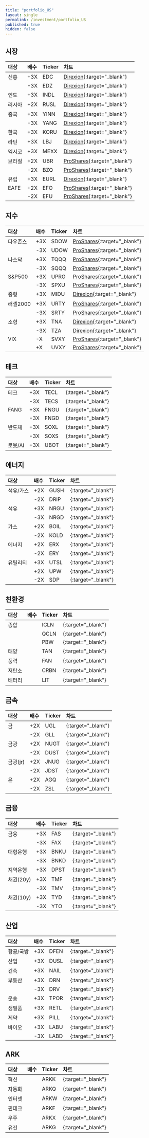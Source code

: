 ```yaml
---
title: "portfolio_US"
layout: single
permalink: /investment/portfolio_US
published: true
hidden: false
---
```


## 시장

| 대상 | 배수 | Ticker | 차트 |
| :-  | :-  | :-     | :-  |
| 신흥  | +3X | EDC    | [Direxion](https://www.webull.com/quote/nysearca-edc){:target="\_blank"} |
|      | -3X | EDZ    | [Direxion](https://www.webull.com/quote/nysearca-edz){:target="\_blank"} |
| 인도  | +3X | INDL   | [Direxion](https://www.webull.com/quote/nysearca-indl){:target="\_blank"} |
| 러시아 | +2X | RUSL   | [Direxion](https://www.webull.com/quote/nysearca-rusl){:target="\_blank"} |
| 중국   | +3X | YINN   | [Direxion](https://www.webull.com/quote/nysearca-yinn){:target="\_blank"} |
|       | -3X | YANG   | [Direxion](https://www.webull.com/quote/nysearca-yang){:target="\_blank"} |
| 한국   | +3X | KORU   | [Direxion](https://www.webull.com/quote/nysearca-koru){:target="\_blank"} |
| 라틴   | +3X | LBJ    | [Direxion](https://www.webull.com/quote/nysearca-lbj){:target="\_blank"} |
| 멕시코  | +3X | MEXX   | [Direxion](https://www.webull.com/quote/nysearca-mexx){:target="\_blank"} |
| 브라질  | +2X | UBR    | [ProShares](https://www.webull.com/quote/nysearca-ubr){:target="\_blank"} |
|        | -2X | BZQ    | [ProShares](https://www.webull.com/quote/nysearca-bzq){:target="\_blank"} |
| 유럽    | +3X | EURL   | [Direxion](https://www.webull.com/quote/nysearca-eurl){:target="\_blank"} |
| EAFE   | +2X | EFO    | [ProShares](https://www.webull.com/quote/nysearca-efo){:target="\_blank"} |
|        | -2X | EFU    | [ProShares](https://www.webull.com/quote/nysearca-efu){:target="\_blank"} |

## 지수

| 대상 | 배수 | Ticker | 차트 |
| :-  | :-  | :-     | :-  |
| 다우존스 | +3X | SDOW | [ProShares](https://www.webull.com/quote/nysearca-sdow){:target="\_blank"} |
|        | -3X | UDOW | [ProShares](https://www.webull.com/quote/nysearca-udow){:target="\_blank"} |
| 나스닥   | +3X | TQQQ | [ProShares](https://www.webull.com/quote/nasdaq-tqqq){:target="\_blank"} |
|         | -3X | SQQQ | [ProShares](https://www.webull.com/quote/nasdaq-sqqq){:target="\_blank"} |
| S&P500  | +3X | UPRO | [ProShares](https://www.webull.com/quote/nysearca-upro){:target="\_blank"} |
|         | -3X | SPXU | [ProShares](https://www.webull.com/quote/nysearca-spxu){:target="\_blank"} |
| 중형     | +3X | MIDU | [Direxion](https://www.webull.com/quote/nysearca-midu){:target="\_blank"} |
| 러셀2000 | +3X | URTY | [ProShares](https://www.webull.com/quote/nysearca-urty){:target="\_blank"} |
|         | -3X | SRTY | [ProShares](https://www.webull.com/quote/nysearca-srty){:target="\_blank"} |
| 소형     | +3X | TNA  | [Direxion](https://www.webull.com/quote/nysearca-tna){:target="\_blank"} |
|         | -3X | TZA  | [Direxion](https://www.webull.com/quote/nysearca-tza){:target="\_blank"} |
| VIX     | -X  | SVXY | [ProShares](https://www.webull.com/quote/bats-svxy){:target="\_blank"} |
|         | +X  | UVXY | [ProShares](https://www.webull.com/quote/bats-uvxy){:target="\_blank"} |

## 테크

| 대상 | 배수 | Ticker | 차트 |
| :-  | :-  | :-     | :-  |
| 테크 | +3X | TECL | [](){:target="\_blank"} |
|     | -3X | TECS | [](){:target="\_blank"} |
| FANG | +3X | FNGU | [](){:target="\_blank"} |
|      | -3X | FNGD | [](){:target="\_blank"} |
| 반도체 | +3X | SOXL | [](){:target="\_blank"} |
|       | -3X | SOXS | [](){:target="\_blank"} |
| 로봇/AI | +3X | UBOT | [](){:target="\_blank"} |

## 에너지

| 대상 | 배수 | Ticker | 차트 |
| :-  | :-  | :-     | :-  |
| 석유/가스 | +2X | GUSH | [](){:target="\_blank"} |
|         | -2X | DRIP | [](){:target="\_blank"} |
| 석유     | +3X | NRGU | [](){:target="\_blank"} |
|         | -3X | NRGD | [](){:target="\_blank"} |
| 가스     | +2X | BOIL | [](){:target="\_blank"} |
|         | -2X | KOLD | [](){:target="\_blank"} |
| 에너지    | +2X | ERX  | [](){:target="\_blank"} |
|          | -2X | ERY  | [](){:target="\_blank"} |
| 유틸리티   | +3X | UTSL  | [](){:target="\_blank"} |
|          | +2X | UPW   | [](){:target="\_blank"} |
|          | -2X | SDP   | [](){:target="\_blank"} |

## 친환경

| 대상 | 배수 | Ticker | 차트 |
| :-  | :-  | :-     | :-  |
| 종합 | | ICLN | [](){:target="\_blank"} |
|     | | QCLN | [](){:target="\_blank"} |
|     | | PBW  | [](){:target="\_blank"} |
| 태양 | | TAN  | [](){:target="\_blank"} |
| 풍력 | | FAN  | [](){:target="\_blank"} |
| 저탄소 | | CRBN | [](){:target="\_blank"} |
| 배터리 | | LIT  | [](){:target="\_blank"} |

## 금속

| 대상 | 배수 | Ticker | 차트 |
| :-  | :-  | :-     | :-  |
| 금 | +2X | UGL | [](){:target="\_blank"} |
|    | -2X | GLL | [](){:target="\_blank"} |
| 금광 | +2X | NUGT | [](){:target="\_blank"} |
|     | -2X | DUST | [](){:target="\_blank"} |
| 금광(jr) | +2X | JNUG | [](){:target="\_blank"} |
|         | -2X | JDST | [](){:target="\_blank"} |
| 은       | +2X | AGQ  | [](){:target="\_blank"} |
|          | -2X | ZSL  | [](){:target="\_blank"} |

## 금융

| 대상 | 배수 | Ticker | 차트 |
| :-  | :-  | :-     | :-  |
| 금융 | +3X | FAS | [](){:target="\_blank"} |
|     | -3X | FAX | [](){:target="\_blank"} |
| 대형은행 | +3X | BNKU | [](){:target="\_blank"} |
|        | -3X | BNKD | [](){:target="\_blank"} |
| 지역은행  | +3X | DPST | [](){:target="\_blank"} |
| 채권(20y) | +3X | TMF | [](){:target="\_blank"} |
|          | -3X | TMV | [](){:target="\_blank"} |
| 채권(10y) | +3X | TYD | [](){:target="\_blank"} |
|          | -3X | YTO | [](){:target="\_blank"} |

## 산업

| 대상 | 배수 | Ticker | 차트 |
| :-  | :-  | :-     | :-  |
| 항공/국방 | +3X | DFEN | [](){:target="\_blank"} |
| 산업     | +3X | DUSL | [](){:target="\_blank"} |
| 건축     | +3X | NAIL | [](){:target="\_blank"} |
| 부동산    | +3X | DRN  | [](){:target="\_blank"} |
|          | -3X | DRV  | [](){:target="\_blank"} |
| 운송      | +3X | TPOR | [](){:target="\_blank"} |
| 생필품     | +3X | RETL | [](){:target="\_blank"} |
| 제약       | +3X | PILL | [](){:target="\_blank"} |
| 바이오      | +3X | LABU | [](){:target="\_blank"} |
|            | -3X | LABD | [](){:target="\_blank"} |

## ARK

| 대상 | 배수 | Ticker | 차트 |
| :-  | :-  | :-     | :-  |
| 혁신 | | ARKK | [](){:target="\_blank"} |
| 자동화 | | ARKQ | [](){:target="\_blank"} |
| 인터넷 | | ARKW | [](){:target="\_blank"} |
| 핀테크 | | ARKF | [](){:target="\_blank"} |
| 우주   | | ARKX | [](){:target="\_blank"} |
| 유전   | | ARKG | [](){:target="\_blank"} |
